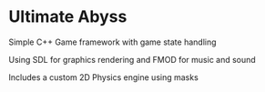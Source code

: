 Ultimate Abyss
=============

Simple C++ Game framework with game state handling 

Using SDL for graphics rendering and FMOD for music and sound

Includes a custom 2D Physics engine using masks
